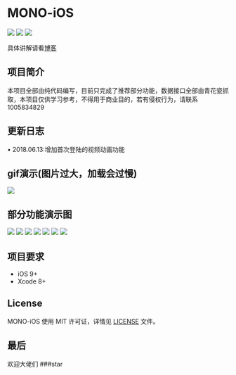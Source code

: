 
# MONO-iOS
![](https://img.shields.io/badge/platform-iOS-red.svg) ![](https://img.shields.io/badge/language-Objective--C-orange.svg)
![](https://img.shields.io/badge/license-MIT%20License-brightgreen.svg)

具体讲解请看[博客](https://www.jianshu.com/p/8b66d63abe1d)
## 项目简介
  本项目全部由纯代码编写，目前只完成了推荐部分功能，数据接口全部由青花瓷抓取，本项目仅供学习参考，不得用于商业目的，若有侵权行为，请联系 1005834829
  
## 更新日志
   • 2018.06.13:增加首次登陆的视频动画功能
   ## gif演示(图片过大，加载会过慢)
   ![](https://upload-images.jianshu.io/upload_images/1220329-a3ad250046850566.gif?imageMogr2/auto-orient/strip) 

## 部分功能演示图

![](https://upload-images.jianshu.io/upload_images/1220329-5f0f6d99bbf58f27.gif?imageMogr2/auto-orient/strip)
![](https://upload-images.jianshu.io/upload_images/1220329-2735d6351b871021.gif?imageMogr2/auto-orient/strip)
![](https://upload-images.jianshu.io/upload_images/1220329-67447b4994cf5088.gif?imageMogr2/auto-orient/strip)
![](https://upload-images.jianshu.io/upload_images/1220329-766d356d721180c4.gif?imageMogr2/auto-orient/strip)
![](https://upload-images.jianshu.io/upload_images/1220329-c286766f9ea015e0.gif?imageMogr2/auto-orient/strip)
![](https://upload-images.jianshu.io/upload_images/1220329-ab9663a82c725221.gif?imageMogr2/auto-orient/strip)
![](https://upload-images.jianshu.io/upload_images/1220329-da8253523f3b3a5c.gif?imageMogr2/auto-orient/strip)
## 项目要求
* iOS 9+
* Xcode 8+
## License
MONO-iOS 使用 MIT 许可证，详情见 [LICENSE](LICENSE) 文件。
## 最后
欢迎大佬们 ###star
